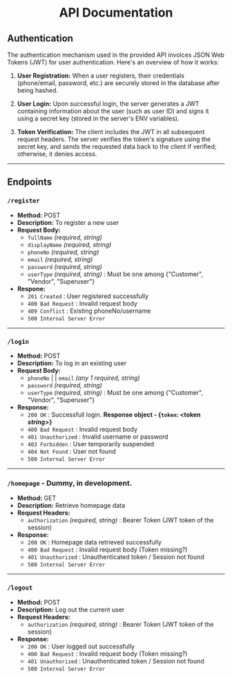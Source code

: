 <h1 style="text-align: center;"> API Documentation </h1>

## Authentication
The authentication mechanism used in the provided API involces JSON Web Tokens (JWT) for user authentication. Here's an overview of how it works:

1. **User Registration:** When a user registers, their credentials (phone/email, password, etc.) are securely stored in the database after being hashed.

2. **User Login:** Upon successful login, the server generates a JWT containing information about the user (such as user ID) and signs it using a secret key (stored in the server's ENV variables).

3. **Token Verification:** The client includes the JWT in all subsequent request headers. The server verifies the token's signature using the secret key, and sends the requested data back to the client if verified; otherwise, it denies access.


---
## Endpoints
### `/register`
- **Method:** POST
- **Description:** To register a new user
- **Request Body:**
    - `fullName`  *(required, string)*
    - `displayName`  *(required, string)*
    - `phoneNo`  *(required, string)*
    - `email`  *(required, string)*
    - `password`  *(required, string)*
    - `userType` *(required, string)* : Must be one among {"Customer", "Vendor", "Superuser"}
- **Respone:**
    - `201 Created` : User registered successfully
    - `400 Bad Request` : Invalid request body
    - `409 Conflict` : Existing phoneNo/username
    - `500 Internal Server Error`
---
### `/login`
- **Method:** POST
- **Description:** To log in an existing user
- **Request Body:**
    - `phoneNo`  | | `email`  *(any 1 required, string)*
    - `password`  *(required, string)*
    - `userType` *(required, string)* : Must be one among {"Customer", "Vendor", "Superuser"}
- **Response:**
    - `200 OK` : Successfull login. **Response object - {`token`: &lt;token *string*&gt;}**
    - `400 Bad Request` : Invalid request body
    - `401 Unauthorized` : Invalid username or password
    - `403 Forbidden` : User temporarily suspended
    - `404 Not Found` : User not found
    - `500 Internal Server Error`
---
### `/homepage` - Dummy, in development.
- **Method:** GET
- **Description:** Retrieve homepage data
- **Request Headers:**
    - `authorization`  *(required, string)* : Bearer Token (JWT token of the session)
- **Response:**
    - `200 OK` : Homepage data retrieved successfully
    - `400 Bad Request` : Invalid request body (Token missing?)
    - `401 Unauthorized` : Unauthenticated token / Session not found
    - `500 Internal Server Error`
---
### `/logout`
- **Method:** POST
- **Description:** Log out the current user
- **Request Headers:**
    - `authorization`  *(required, string)* : Bearer Token (JWT token of the session)
- **Response:**
    - `200 OK` : User logged out successfully
    - `400 Bad Request` : Invalid request body (Token missing?)
    - `401 Unauthorized` : Unauthenticated token / Session not found
    - `500 Internal Server Error`